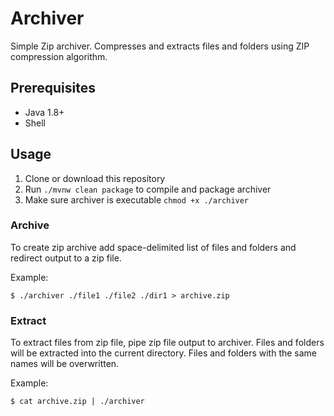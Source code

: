 # Archiver
Simple Zip archiver. Compresses and extracts files and folders using ZIP compression algorithm.

## Prerequisites

- Java 1.8+
- Shell

## Usage

1. Clone or download this repository
2. Run `./mvnw clean package` to compile and package archiver
2. Make sure archiver is executable `chmod +x ./archiver`

### Archive

To create zip archive add space-delimited list of files and folders and redirect output to a zip file.

Example: 

`$ ./archiver ./file1 ./file2 ./dir1 > archive.zip`

### Extract

To extract files from zip file, pipe zip file output to archiver. Files and folders will be extracted into the current directory. Files and folders with the same names will be overwritten.

Example:

`$ cat archive.zip | ./archiver`